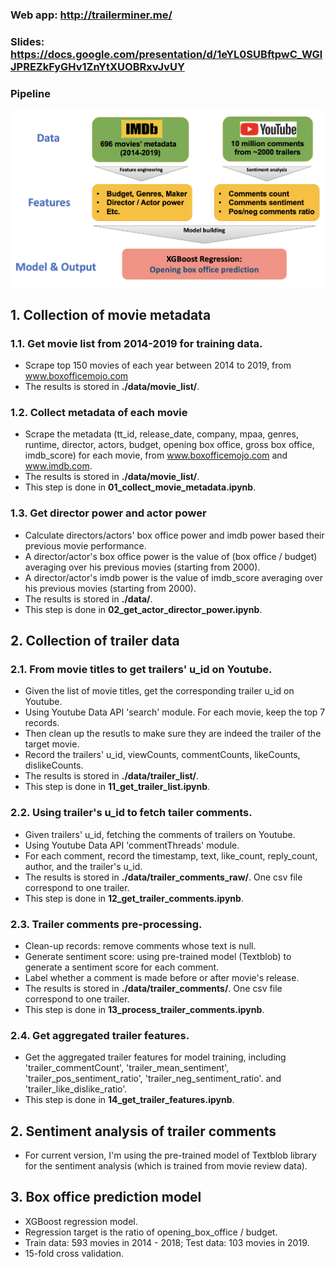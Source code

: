 ### Web app: http://trailerminer.me/
### Slides: https://docs.google.com/presentation/d/1eYL0SUBftpwC_WGlJPREZkFyGHv1ZnYtXUOBRxvJvUY

### Pipeline
![](./_pipeline.png)

## 1. Collection of movie metadata 

### 1.1. Get movie list from 2014-2019 for training data.
- Scrape top 150 movies of each year between 2014 to 2019, from www.boxofficemojo.com
- The results is stored in **./data/movie_list/**.

### 1.2. Collect metadata of each movie
- Scrape the metadata (tt_id, release_date, company, mpaa, genres, runtime, director, actors, budget, opening box office, gross box office, imdb_score) for each movie, from www.boxofficemojo.com and www.imdb.com.
- The results is stored in **./data/movie_list/**.
- This step is done in **01_collect_movie_metadata.ipynb**.

### 1.3. Get director power and actor power
- Calculate directors/actors' box office power and imdb power based their previous movie performance.
- A director/actor's box office power is the value of (box office / budget) averaging over his previous movies (starting from 2000).
- A director/actor's imdb power is the value of imdb_score averaging over his previous movies (starting from 2000).
- The results is stored in **./data/**.
- This step is done in **02_get_actor_director_power.ipynb**.


## 2. Collection of trailer data

### 2.1. From movie titles to get trailers' u_id on Youtube.
- Given the list of movie titles, get the corresponding trailer u_id on Youtube.
- Using Youtube Data API 'search' module. For each movie, keep the top 7 records.
- Then clean up the resutls to make sure they are indeed the trailer of the target movie.
- Record the trailers' u_id, viewCounts, commentCounts, likeCounts, dislikeCounts.
- The results is stored in **./data/trailer_list/**.
- This step is done in **11_get_trailer_list.ipynb**.

### 2.2. Using trailer's u_id to fetch tailer comments.
- Given trailers' u_id, fetching the comments of trailers on Youtube.
- Using Youtube Data API 'commentThreads' module.
- For each comment, record the timestamp, text, like_count, reply_count, author, and the trailer's u_id.
- The results is stored in **./data/trailer_comments_raw/**. One csv file correspond to one trailer.
- This step is done in **12_get_trailer_comments.ipynb**.

### 2.3. Trailer comments pre-processing.
- Clean-up records: remove comments whose text is null.
- Generate sentiment score: using pre-trained model (Textblob) to generate a sentiment score for each comment.
- Label whether a comment is made before or after movie's release.
- The results is stored in **./data/trailer_comments/**. One csv file correspond to one trailer.
- This step is done in **13_process_trailer_comments.ipynb**.

### 2.4. Get aggregated trailer features.
- Get the aggregated trailer features for model training, including 'trailer_commentCount', 'trailer_mean_sentiment', 'trailer_pos_sentiment_ratio', 'trailer_neg_sentiment_ratio'. and 'trailer_like_dislike_ratio'.
- This step is done in **14_get_trailer_features.ipynb**.


## 2. Sentiment analysis of trailer comments
- For current version, I'm using the pre-trained model of Textblob library for the sentiment analysis (which is trained from movie review data).


## 3. Box office prediction model

- XGBoost regression model.
- Regression target is the ratio of opening_box_office / budget.
- Train data: 593 movies in 2014 - 2018; Test data: 103 movies in 2019.
- 15-fold cross validation.